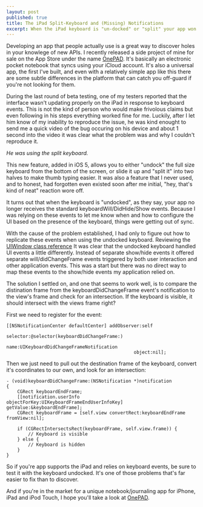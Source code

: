 ```yaml
---
layout: post
published: true
title: The iPad Split-Keyboard and (Missing) Notifications
excerpt: When the iPad keyboard is "un-docked" or "split" your app won't get the same UI events. If your app needs to accurately track the visibility of the keyboard on iPad you need to do a little more work.
---
```


Developing an app that people actually use is a great way to discover holes in your knowlege of new APIs. I recently released a side project of mine for sale on the App Store under the name [OnePAD](http://www.onepadapp.com). It's basically an electronic pocket notebook that syncs using your iCloud account. It's also a universal app, the first I've built, and even with a relatively simple app like this there are some subtle differences in the platform that can catch you off-guard if you're not looking for them.

During the last round of beta testing, one of my testers reported that the interface wasn't updating properly on the iPad in response to keyboard events. This is not the kind of person who would make frivolous claims but even following in his steps everything worked fine for me. Luckily, after I let him know of my inability to reproduce the issue, he was kind enought to send me a quick video of the bug occuring on his device and about 1 second into the video it was clear what the problem was and why I couldn't reproduce it.

*He was using the split keyboard.*

This new feature, added in iOS 5, allows you to either "undock" the full size keyboard from the bottom of the screen, or slide it up and "split it" into two halves to make thumb typing easier. It was also a feature that I never used, and to honest, had forgotten even existed soon after me initial, "hey, that's kind of neat" reaction wore off.

It turns out that when the keyboard is "undocked", as they say, your app no longer receives the standard keyboardWill/DidHide/Show events. Because I was relying on these events to let me know when and how to configure the UI based on the presence of the keyboard, things were getting out of sync.

With the cause of the problem established, I had only to figure out how to replicate these events when using the undocked keyboard. Reviewing the [UIWindow class reference](http://developer.apple.com/library/ios/#DOCUMENTATION/UIKit/Reference/UIWindow_Class/UIWindowClassReference/UIWindowClassReference.html) It was clear that the undocked keyboard handled UI events a little differently. Instead of separate show/hide events it offered separate will/didChangeFrame events triggered by both user interaction and other application events. This was a start but there was no direct way to map these events to the show/hide events my application relied on.

The solution I settled on, and one that seems to work well, is to compare the distination frame from the keyboardDidChangeFrame event's notification to the view's frame and check for an intersection. If the keyboard is visible, it should intersect with the views frame right?

First we need to register for the event:

    [[NSNotificationCenter defaultCenter] addObserver:self
                                                 selector:@selector(keyboardDidChangeFrame:)
                                                     name:UIKeyboardDidChangeFrameNotification
                                                   object:nil];
                                                   
Then we just need to pull out the destination frame of the keyboard, convert it's coordinates to our own, and look for an intersection:

    - (void)keyboardDidChangeFrame:(NSNotification *)notification
    {
        CGRect keyboardEndFrame;    
        [[notification.userInfo objectForKey:UIKeyboardFrameEndUserInfoKey] getValue:&keyboardEndFrame];
        CGRect keyboardFrame = [self.view convertRect:keyboardEndFrame fromView:nil];
        
        if (CGRectIntersectsRect(keyboardFrame, self.view.frame)) {
            // Keyboard is visible
        } else {
            // Keyboard is hidden
        }    
    }


So if you're app supports the iPad and relies on keyboard events, be sure to test it with the keyboard undocked. It's one of those problems that's far easier to fix than to discover.

And if you're in the market for a unique notebook/journaling app for iPhone, iPad and iPod Touch, I hope you'll take a look at [OnePAD](http://www.onepadapp.com).
    